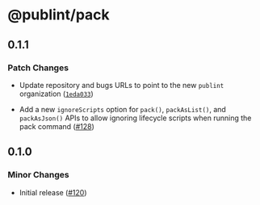# @publint/pack

## 0.1.1

### Patch Changes

- Update repository and bugs URLs to point to the new `publint` organization ([`1eda033`](https://github.com/publint/publint/commit/1eda0334e9f3647867dcc39d85fe04690ca9e543))

- Add a new `ignoreScripts` option for `pack()`, `packAsList()`, and `packAsJson()` APIs to allow ignoring lifecycle scripts when running the pack command ([#128](https://github.com/publint/publint/pull/128))

## 0.1.0

### Minor Changes

- Initial release ([#120](https://github.com/publint/publint/pull/120))
